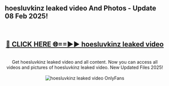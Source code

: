 <h2>hoesluvkinz leaked video And Photos - Update 08 Feb 2025!</h2>
<br>
<div align="center">
<h2><a href="https://cutt.ly/te57wshS" rel="nofollow">🔴 CLICK HERE 🌐==►► hoesluvkinz leaked video</a></h2>
<br>
Get hoesluvkinz leaked video and all content. Now you can access all videos and pictures of hoesluvkinz leaked video. New Updated Files 2025!
<br>
<br>
<a href="https://cutt.ly/te57wshS" rel="nofollow" data-target="animated-image.originalLink"><img src="https://i.ibb.co.com/WyWwxjT/player-gif2.gif" alt="hoesluvkinz leaked video OnlyFans" style="max-width: 100%; display: inline-block;" data-target="animated-image.originalImage"></a>
</div>
<br>